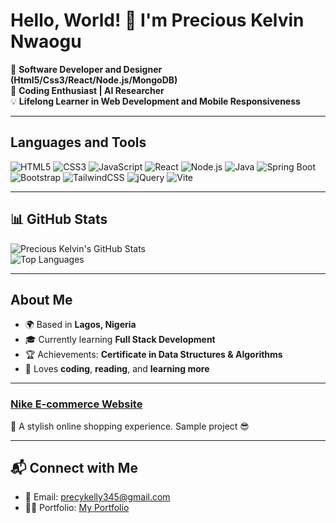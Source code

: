 # Hello, World! 👋 I'm Precious Kelvin Nwaogu

🎯 **Software Developer and Designer (Html5/Css3/React/Node.js/MongoDB)**  
🌟 **Coding Enthusiast | AI Researcher**  
💡 **Lifelong Learner in Web Development and Mobile Responsiveness**  

---

## Languages and Tools  
![HTML5](https://img.shields.io/badge/-HTML5-orange?style=flat-square&logo=html5&logoColor=white) 
![CSS3](https://img.shields.io/badge/-CSS3-blue?style=flat-square&logo=css3&logoColor=white) 
![JavaScript](https://img.shields.io/badge/-JavaScript-yellow?style=flat-square&logo=javascript&logoColor=white) 
![React](https://img.shields.io/badge/-React-blue?style=flat-square&logo=react&logoColor=white) 
![Node.js](https://img.shields.io/badge/-Node.js-green?style=flat-square&logo=node.js&logoColor=white) 
![Java](https://img.shields.io/badge/-Java-red?style=flat-square&logo=java&logoColor=white)
![Spring Boot](https://img.shields.io/badge/-Spring%20Boot-green?style=flat-square&logo=spring-boot&logoColor=white)
![Bootstrap](https://img.shields.io/badge/-Bootstrap-purple?style=flat-square&logo=bootstrap&logoColor=white) 
![TailwindCSS](https://img.shields.io/badge/-TailwindCSS-teal?style=flat-square&logo=tailwindcss&logoColor=white) 
![jQuery](https://img.shields.io/badge/-jQuery-blue?style=flat-square&logo=jquery&logoColor=white) 
![Vite](https://img.shields.io/badge/-Vite-darkblue?style=flat-square&logo=vite&logoColor=white)


---

## 📊 GitHub Stats  
![Precious Kelvin's GitHub Stats](https://github-readme-stats.vercel.app/api?username=KelvinCode1234&show_icons=true&theme=tokyonight&count_private=true)  
![Top Languages](https://github-readme-stats.vercel.app/api/top-langs/?username=KelvinCode1234&layout=compact&theme=tokyonight&count_private=true)  

---

## About Me  
- 🌍 Based in **Lagos, Nigeria**  
- 🎓 Currently learning **Full Stack Development**  
- 🏆 Achievements: **Certificate in Data Structures & Algorithms**   
- 🍴 Loves **coding**, **reading**, and **learning more**  

---     

### [Nike E-commerce Website](https://nike-e-commerce.vercel.app/)  
🔹 A stylish online shopping experience. Sample project 😎  

---

## 📬 Connect with Me  
- 📧 Email: precykelly345@gmail.com  
- 🧑‍💻 Portfolio: [My Portfolio](https://preciouskelvin-site.vercel.app/)  
